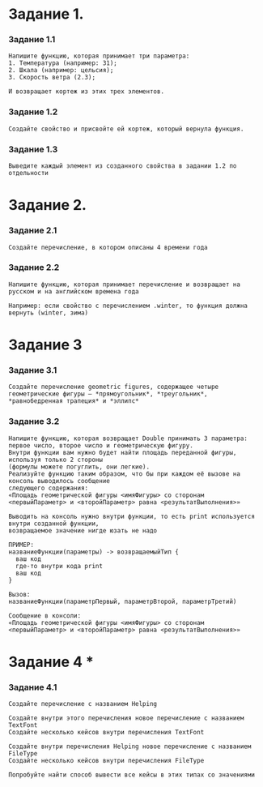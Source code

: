 # Задание 1.
### Задание 1.1 
    Напишите функцию, которая принимает три параметра:
    1. Температура (например: 31);
    2. Шкала (например: цельсия);
    3. Скорость ветра (2.3);
    
    И возвращает кортеж из этих трех элементов.

### Задание 1.2
    Создайте свойство и присвойте ей кортеж, который вернула функция.
### Задание 1.3 
    Выведите каждый элемент из созданного свойства в задании 1.2 по отдельности

# Задание 2.
### Задание 2.1
    Создайте перечисление, в котором описаны 4 времени года
### Задание 2.2
    Напишите функцию, которая принимает перечисление и возвращает на русском и на английском времена года
    
    Например: если свойство с перечислением .winter, то функция должна вернуть (winter, зима)
    
# Задание 3
### Задание 3.1
    Создайте перечисление geometric figures, содержащее четыре геометрические фигуры — *прямоугольник*, *треугольник*, 
    *равнобедренная трапеция* и *эллипс*

### Задание 3.2
    Напишите функцию, которая возвращает Double принимать 3 параметра: первое число, второе число и геометрическую фигуру. 
    Внутри функции вам нужно будет найти площадь переданной фигуры, используя только 2 стороны 
    (формулы можете погуглить, они легкие).
    Реализуйте функцию таким образом, что бы при каждом её вызове на консоль выводилось сообщение 
    следующего содержания: 
    «Площадь геометрической фигуры <имяФигуры> со сторонам <первыйПараметр> и <второйПараметр> равна <результатВыполнения>»
    
    Выводить на консоль нужно внутри функции, то есть print используется внутри созданной функции,
    возвращаемое значение нигде юзать не надо
    
    ПРИМЕР:
    названиеФункции(параметры) -> возвращаемыйТип {
      ваш код
      где-то внутри кода print
      ваш код
    }
    
    Вызов:
    названиеФункции(параметрПервый, параметрВторой, параметрТретий)
    
    Сообщение в консоли:
    «Площадь геометрической фигуры <имяФигуры> со сторонам <первыйПараметр> и <второйПараметр> равна <результатВыполнения>»
    
    
# Задание 4 *
### Задание 4.1
    Создайте перечисление с названием Helping
    
    Создайте внутри этого перечисления новое перечисление с названием TextFont
    Создайте несколько кейсов внутри перечисления TextFont
    
    Создайте внутри перечисления Helping новое перечисление с названием FileType
    Создайте несколько кейсов внутри перечисления FileType
    
    Попробуйте найти способ вывести все кейсы в этих типах со значениями
    

